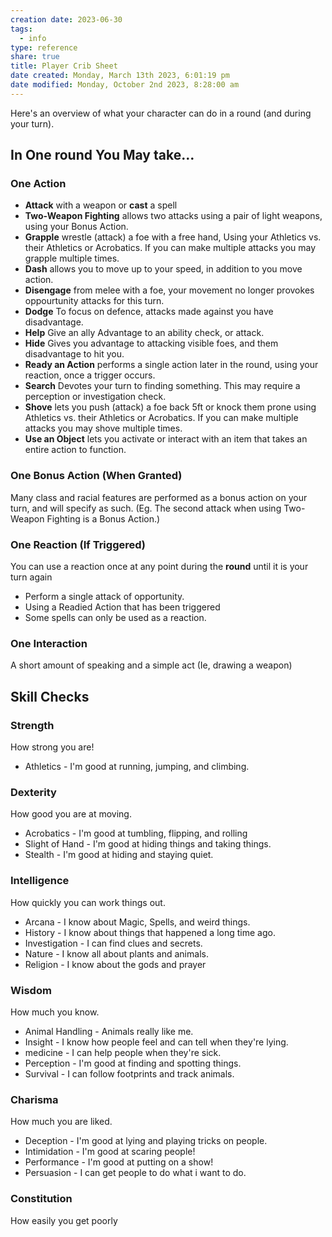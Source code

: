 ```yaml
---
creation date: 2023-06-30
tags:
  - info
type: reference
share: true
title: Player Crib Sheet
date created: Monday, March 13th 2023, 6:01:19 pm
date modified: Monday, October 2nd 2023, 8:28:00 am
---
```



Here's an overview of what your character can do in a round  (and during your turn).

## In One round You May take…

### One Action

- **Attack** with a weapon or **cast** a spell
- **Two-Weapon Fighting** allows two attacks using a pair of light weapons, using your Bonus Action.
- **Grapple**  wrestle (attack) a foe with a free hand, Using your Athletics vs. their Athletics or Acrobatics. If you can make multiple attacks you may grapple multiple times.  
- **Dash** allows you to move up to your speed, in addition to you move action.
- **Disengage** from melee with a foe, your movement no longer provokes oppourtunity attacks for this turn.
- **Dodge** To focus on defence, attacks made against you have disadvantage.
- **Help** Give an ally Advantage to an ability check, or attack.
- **Hide** Gives you advantage to attacking visible foes, and them disadvantage to hit you.
- **Ready an Action** performs a single action later in the round, using your reaction, once a trigger occurs.
- **Search** Devotes your turn to finding something. This may require a perception or investigation check.
- **Shove** lets you push (attack) a foe back 5ft or knock them prone using Athletics vs. their Athletics or Acrobatics. If you can make multiple attacks you may shove multiple times. 
- **Use an Object** lets you activate or interact with an item that takes an entire action to function.

### One Bonus Action (When Granted)

Many class and racial features are performed as a bonus action on your turn, and will specify as such. (Eg. The second attack when using Two-Weapon Fighting is a Bonus Action.)

### One Reaction (If Triggered)

You can use a reaction once at any point during the **round** until it is your turn again

- Perform a single attack of opportunity.
- Using a Readied Action that has been triggered
- Some spells can only be used as a reaction.

### One Interaction

A short amount of speaking and a simple act (Ie, drawing a weapon)

## Skill Checks

### Strength

How strong you are!

- Athletics - I'm good at running, jumping, and climbing.

### Dexterity

How good you are at moving.

- Acrobatics - I'm good at tumbling, flipping, and rolling
- Slight of Hand - I'm good at hiding things and taking things.
- Stealth - I'm good at hiding and staying quiet.

### Intelligence

How quickly you can work things out.

- Arcana - I know about Magic, Spells, and weird things.
- History - I know about things that happened a long time ago.
- Investigation - I can find clues and secrets.
- Nature - I know all about plants and animals.
- Religion - I know about the gods and prayer

### Wisdom

How much you know.

- Animal Handling - Animals really like me.
- Insight - I know how people feel and can tell when they're lying.
- medicine - I can help people when they're sick.
- Perception - I'm good at finding and spotting things.
- Survival - I can follow footprints and track animals.

### Charisma

How much you are liked.

- Deception - I'm good at lying and playing tricks on people.
- Intimidation - I'm good at scaring people!
- Performance - I'm good at putting on a show!
- Persuasion - I can get people to do what i want to do.

### Constitution

How easily you get poorly
